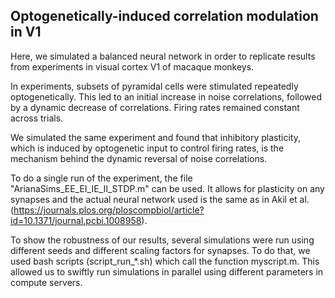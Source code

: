 ## Optogenetically-induced correlation modulation in V1 

Here, we simulated a balanced neural network in order to replicate 
results from experiments in visual cortex V1 of macaque monkeys.

In experiments, subsets of pyramidal cells were stimulated repeatedly 
optogenetically. This led to an initial increase in noise correlations, 
followed by a dynamic decrease of correlations. Firing rates remained constant across trials.

We simulated the same experiment and found that inhibitory plasticity, which
is induced by optogenetic input to control firing rates, is the mechanism
behind the dynamic reversal of noise correlations.

To do a single run of the experiment, the file "ArianaSims_EE_EI_IE_II_STDP.m"
 can be used. It allows for plasticity on any synapses and the actual neural 
network used is the same as in Akil et al. (https://journals.plos.org/ploscompbiol/article?id=10.1371/journal.pcbi.1008958).

To show the robustness of our results, several simulations were run using 
different seeds and different scaling factors for synapses. 
To do that, we used bash scripts (script_run_*.sh) which call the function myscript.m.
This allowed us to swiftly run simulations in parallel using different 
parameters in compute servers.
